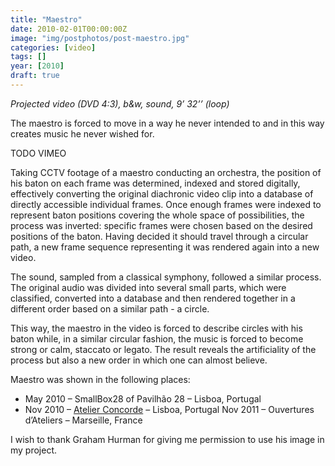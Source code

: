 ```yaml
---
title: "Maestro"
date: 2010-02-01T00:00:00Z
image: "img/postphotos/post-maestro.jpg"
categories: [video]
tags: []
year: [2010]
draft: true
---
```


_Projected video (DVD 4:3), b&w, sound, 9’ 32’’ (loop)_

The maestro is forced to move in a way he never intended to and in this way creates music he never wished for.
<!--more-->

TODO VIMEO

Taking CCTV footage of a maestro conducting an orchestra, the position of his baton on each frame was determined, indexed and stored digitally, effectively converting the original diachronic video clip into a database of directly accessible individual frames. Once enough frames were indexed to represent baton positions covering the whole space of possibilities, the process was inverted: specific frames were chosen based on the desired positions of the baton. Having decided it should travel through a circular path, a new frame sequence representing it was rendered again into a new video.

The sound, sampled from a classical symphony, followed a similar process. The original audio was divided into several small parts, which were classified, converted into a database and then rendered together in a different order based on a similar path - a circle.

This way, the maestro in the video is forced to describe circles with his baton while, in a similar circular fashion, the music is forced to become strong or calm, staccato or legato. The result reveals the artificiality of the process but also a new order in which one can almost believe.

Maestro was shown in the following places:
* May 2010 – SmallBox28 of Pavilhão 28 – Lisboa, Portugal
* Nov 2010 – [Atelier Concorde][1] – Lisboa, Portugal
Nov 2011 – Ouvertures d’Ateliers – Marseille, France

I wish to thank Graham Hurman for giving me permission to use his image in my project.

[1]: http://atelierconcorde.org